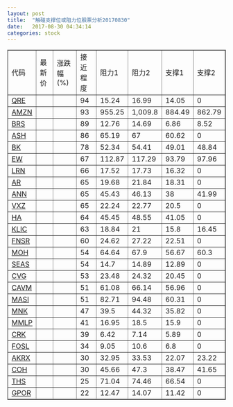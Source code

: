 ```yaml
---
layout: post
title:  "触碰支撑位或阻力位股票分析20170830"
date:   2017-08-30 04:34:14
categories: stock
---
```

<script type="text/javascript">
var stockList = []
stockList.push('gb_qre');
stockList.push('gb_amzn');
stockList.push('gb_brs');
stockList.push('gb_ash');
stockList.push('gb_bk');
stockList.push('gb_ew');
stockList.push('gb_lrn');
stockList.push('gb_ar');
stockList.push('gb_ann');
stockList.push('gb_vxz');
stockList.push('gb_ha');
stockList.push('gb_klic');
stockList.push('gb_fnsr');
stockList.push('gb_moh');
stockList.push('gb_seas');
stockList.push('gb_cvg');
stockList.push('gb_cavm');
stockList.push('gb_masi');
stockList.push('gb_mnk');
stockList.push('gb_mmlp');
stockList.push('gb_crk');
stockList.push('gb_fosl');
stockList.push('gb_akrx');
stockList.push('gb_coh');
stockList.push('gb_ths');
stockList.push('gb_gpor');
</script>
<table border="1">
 <tr>
 <td>代码</td>
 <td>最新价</td>
 <td>涨跌幅(%)</td>
 <td>接近程度</td>
 <td>阻力1</td>
 <td>阻力2</td>
 <td>支撑1</td>
 <td>支撑2</td>
</tr>
  <tr id="qre" class="red">
  <td><a href="http://stock.finance.sina.com.cn/usstock/quotes/QRE.html" target="_blank">QRE</a></td><td></td><td></td><td>94</td><td>15.24</td><td>16.99</td><td>14.05</td><td>0</td></tr>
  <tr id="amzn" class="red">
  <td><a href="http://stock.finance.sina.com.cn/usstock/quotes/AMZN.html" target="_blank">AMZN</a></td><td></td><td></td><td>93</td><td>955.25</td><td>1,009.8</td><td>884.49</td><td>862.79</td></tr>
  <tr id="brs" class="green">
  <td><a href="http://stock.finance.sina.com.cn/usstock/quotes/BRS.html" target="_blank">BRS</a></td><td></td><td></td><td>89</td><td>12.76</td><td>14.69</td><td>6.86</td><td>8.52</td></tr>
  <tr id="ash" class="green">
  <td><a href="http://stock.finance.sina.com.cn/usstock/quotes/ASH.html" target="_blank">ASH</a></td><td></td><td></td><td>86</td><td>65.19</td><td>67</td><td>60.62</td><td>0</td></tr>
  <tr id="bk" class="red">
  <td><a href="http://stock.finance.sina.com.cn/usstock/quotes/BK.html" target="_blank">BK</a></td><td></td><td></td><td>78</td><td>52.34</td><td>54.41</td><td>49.01</td><td>48.84</td></tr>
  <tr id="ew" class="red">
  <td><a href="http://stock.finance.sina.com.cn/usstock/quotes/EW.html" target="_blank">EW</a></td><td></td><td></td><td>67</td><td>112.87</td><td>117.29</td><td>93.79</td><td>97.96</td></tr>
  <tr id="lrn" class="red">
  <td><a href="http://stock.finance.sina.com.cn/usstock/quotes/LRN.html" target="_blank">LRN</a></td><td></td><td></td><td>66</td><td>17.52</td><td>17.73</td><td>16.32</td><td>0</td></tr>
  <tr id="ar" class="red">
  <td><a href="http://stock.finance.sina.com.cn/usstock/quotes/AR.html" target="_blank">AR</a></td><td></td><td></td><td>65</td><td>19.68</td><td>21.84</td><td>18.31</td><td>0</td></tr>
  <tr id="ann" class="red">
  <td><a href="http://stock.finance.sina.com.cn/usstock/quotes/ANN.html" target="_blank">ANN</a></td><td></td><td></td><td>65</td><td>45.43</td><td>46.13</td><td>38</td><td>41.99</td></tr>
  <tr id="vxz" class="red">
  <td><a href="http://stock.finance.sina.com.cn/usstock/quotes/VXZ.html" target="_blank">VXZ</a></td><td></td><td></td><td>65</td><td>22.24</td><td>22.77</td><td>20.5</td><td>0</td></tr>
  <tr id="ha" class="green">
  <td><a href="http://stock.finance.sina.com.cn/usstock/quotes/HA.html" target="_blank">HA</a></td><td></td><td></td><td>64</td><td>45.45</td><td>48.55</td><td>41.05</td><td>0</td></tr>
  <tr id="klic" class="green">
  <td><a href="http://stock.finance.sina.com.cn/usstock/quotes/KLIC.html" target="_blank">KLIC</a></td><td></td><td></td><td>63</td><td>18.84</td><td>21</td><td>15.8</td><td>16.45</td></tr>
  <tr id="fnsr" class="green">
  <td><a href="http://stock.finance.sina.com.cn/usstock/quotes/FNSR.html" target="_blank">FNSR</a></td><td></td><td></td><td>60</td><td>24.62</td><td>27.22</td><td>22.51</td><td>0</td></tr>
  <tr id="moh" class="red">
  <td><a href="http://stock.finance.sina.com.cn/usstock/quotes/MOH.html" target="_blank">MOH</a></td><td></td><td></td><td>54</td><td>64.64</td><td>67.9</td><td>56.67</td><td>60.3</td></tr>
  <tr id="seas" class="green">
  <td><a href="http://stock.finance.sina.com.cn/usstock/quotes/SEAS.html" target="_blank">SEAS</a></td><td></td><td></td><td>54</td><td>14.7</td><td>14.89</td><td>12.89</td><td>0</td></tr>
  <tr id="cvg" class="red">
  <td><a href="http://stock.finance.sina.com.cn/usstock/quotes/CVG.html" target="_blank">CVG</a></td><td></td><td></td><td>53</td><td>23.48</td><td>24.32</td><td>20.45</td><td>0</td></tr>
  <tr id="cavm" class="red">
  <td><a href="http://stock.finance.sina.com.cn/usstock/quotes/CAVM.html" target="_blank">CAVM</a></td><td></td><td></td><td>51</td><td>61.08</td><td>66.14</td><td>56.96</td><td>0</td></tr>
  <tr id="masi" class="red">
  <td><a href="http://stock.finance.sina.com.cn/usstock/quotes/MASI.html" target="_blank">MASI</a></td><td></td><td></td><td>51</td><td>82.71</td><td>94.48</td><td>60.31</td><td>0</td></tr>
  <tr id="mnk" class="red">
  <td><a href="http://stock.finance.sina.com.cn/usstock/quotes/MNK.html" target="_blank">MNK</a></td><td></td><td></td><td>47</td><td>39.5</td><td>44.32</td><td>35.82</td><td>0</td></tr>
  <tr id="mmlp" class="red">
  <td><a href="http://stock.finance.sina.com.cn/usstock/quotes/MMLP.html" target="_blank">MMLP</a></td><td></td><td></td><td>41</td><td>16.95</td><td>18.5</td><td>15.9</td><td>0</td></tr>
  <tr id="crk" class="red">
  <td><a href="http://stock.finance.sina.com.cn/usstock/quotes/CRK.html" target="_blank">CRK</a></td><td></td><td></td><td>39</td><td>6.42</td><td>7.14</td><td>5.89</td><td>0</td></tr>
  <tr id="fosl" class="red">
  <td><a href="http://stock.finance.sina.com.cn/usstock/quotes/FOSL.html" target="_blank">FOSL</a></td><td></td><td></td><td>34</td><td>9.05</td><td>10.6</td><td>6.8</td><td>0</td></tr>
  <tr id="akrx" class="red">
  <td><a href="http://stock.finance.sina.com.cn/usstock/quotes/AKRX.html" target="_blank">AKRX</a></td><td></td><td></td><td>30</td><td>32.95</td><td>33.53</td><td>22.07</td><td>23.22</td></tr>
  <tr id="coh" class="green">
  <td><a href="http://stock.finance.sina.com.cn/usstock/quotes/COH.html" target="_blank">COH</a></td><td></td><td></td><td>30</td><td>45.66</td><td>47.3</td><td>38.47</td><td>41.65</td></tr>
  <tr id="ths" class="green">
  <td><a href="http://stock.finance.sina.com.cn/usstock/quotes/THS.html" target="_blank">THS</a></td><td></td><td></td><td>25</td><td>71.04</td><td>74.46</td><td>66.54</td><td>0</td></tr>
  <tr id="gpor" class="green">
  <td><a href="http://stock.finance.sina.com.cn/usstock/quotes/GPOR.html" target="_blank">GPOR</a></td><td></td><td></td><td>22</td><td>12.47</td><td>14.07</td><td>11.42</td><td>0</td></tr>
</table>
